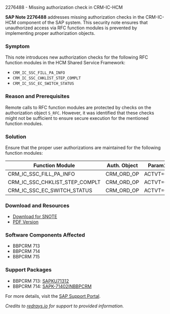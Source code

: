 2276488 - Missing authorization check in CRM-IC-HCM

**SAP Note 2276488** addresses missing authorization checks in the CRM-IC-HCM component of the SAP system. This security note ensures that unauthorized access via RFC function modules is prevented by implementing proper authorization objects.

### Symptom

This note introduces new authorization checks for the following RFC function modules in the HCM Shared Service Framework:

- `CRM_IC_SSC_FILL_PA_INFO`
- `CRM_IC_SSC_CHKLIST_STEP_COMPLT`
- `CRM_IC_SSC_EC_SWITCH_STATUS`

### Reason and Prerequisites

Remote calls to RFC function modules are protected by checks on the authorization object `S_RFC`. However, it was identified that these checks might not be sufficient to ensure secure execution for the mentioned function modules.

### Solution

Ensure that the proper user authorizations are maintained for the following function modules:

| Function Module                    | Auth. Object | Param1  |
|------------------------------------|--------------|---------|
| CRM_IC_SSC_FILL_PA_INFO            | CRM_ORD_OP   | ACTVT=03 |
| CRM_IC_SSC_CHKLIST_STEP_COMPLT     | CRM_ORD_OP   | ACTVT=03 |
| CRM_IC_SSC_EC_SWITCH_STATUS        | CRM_ORD_OP   | ACTVT=03 |

### Download and Resources

- [Download for SNOTE](https://notesdownloads.sap.com/note/0040000013463632017)
- [PDF Version](https://userapps.support.sap.com/sap/support/sfm/notes/print/0002276488?language=en-US&token=849845FEE1DE63E2F66E0E4BCBDFA527)

### Software Components Affected

- BBPCRM 713
- BBPCRM 714
- BBPCRM 715

### Support Packages

- BBPCRM 713: [SAPKU71312](https://me.sap.com/supportpackage/SAPKU71312)
- BBPCRM 714: [SAPK-71402INBBPCRM](https://me.sap.com/supportpackage/SAPK-71402INBBPCRM)

For more details, visit the [SAP Support Portal](https://me.sap.com/notes/2276488).

*Credits to [redrays.io](https://redrays.io) for support to provided information.*
